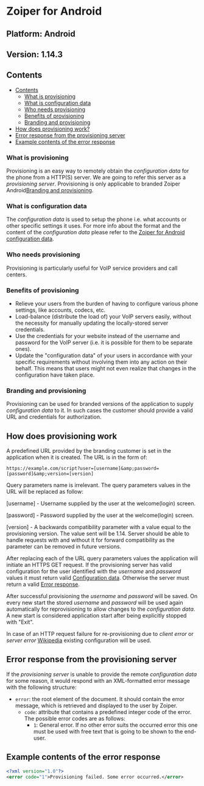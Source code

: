 # **Zoiper for Android**

## **Platform**: **Android**

## **Version**: **1.14.3**

## Contents

<!-- TOC -->

* [Contents](#contents)
  * [What is provisioning](#what-is-provisioning)
  * [What is configuration data](what-is-configuration-data)
  * [Who needs provisioning](#who-needs-provisioning)
  * [Benefits of provisioning](#benefits-of-provisioning)
  * [Branding and provisioning](#branding-and-provisioning)
* [How does provisioning work?](#how-does-provisioning-work)
* [Error response from the provisioning server](#error-response-from-the-provisioning-server)
* [Example contents of the error response](#example-contents-of-the-error-response)

<!-- /TOC -->

### What is provisioning

Provisioning is an easy way to remotely obtain the *configuration data* for the phone from a HTTP(S) server. We are going to refer this server as a *provisioning server*. Provisioning is only applicable to branded Zoiper Android[Branding and provisioning](#branding-and-provisioning).

### What is configuration data

The *configuration data* is used to setup the phone i.e. what accounts or other specific settings it uses. For more info about the format and the content of the *configuration data* please refer to the [Zoiper for Android configuration data](configuration-data.md).

### Who needs provisioning

Provisioning is particularly useful for VoIP service providers and call centers.

### Benefits of provisioning

* Relieve your users from the burden of having to configure various phone settings, like accounts, codecs, etc.
* Load-balance (distribute the load of) your VoIP servers easily, without the necessity for manually updating the locally-stored server credentials.
* Use the credentials for your website instead of the username and password for the VoIP server (i.e. it is possible for them to be separate ones).
* Update the "configuration data" of your users in accordance with your specific requirements without involving them into any action on their behalf.  This means that users might not even realize that changes in the configuration have taken place.

### Branding and provisioning

Provisioning can be used for branded versions of the application to supply *configuration data* to it. In such cases the customer should provide a valid URL and credentials for authorization.

## How does provisioning work

A predefined URL provided by the branding customer is set in the application when it is created. The URL is in the form of:

```
https://example.com/script?user=[username]&amp;password=[password]&amp;version=[version]
```

Query parameters name is irrelevant. The query parameters values in the URL will be replaced as follow:

[username] - Username supplied by the user at the welcome(login) screen.

[password] - Password supplied by the user at the welcome(login) screen.

[version] - A backwards compatibility parameter with a value equal to the provisioning version. The value sent will be 1.14. Server should be able to handle requests with and without it for forward compatibility as the parameter can be removed in future versions.

After replacing each of the URL query parameters values the application will initiate an HTTPS GET request. If the provisioning server has valid configuration for the user identified with the *username* and *password* values it must return valid [Configuration data](#configuration-data.md). Otherwise the server must return a valid [Error response](#error-response-from-the-provisioning-server).

After successful provisioning the *username* and *password* will be saved. On every new start the stored *username* and *password* will be used again automatically for reprovisioning to allow changes to the *configuration data*. A new start is considered application start after being explicitly stopped with "Exit".

In case of an HTTP request failure for re-provisioning due to *client error* or *server error* [Wikipedia](https://en.wikipedia.org/wiki/List_of_HTTP_status_codes) existing configuration will be used.

## Error response from the provisioning server

If the *provisioning server* is unable to provide the remote *configuration data* for some reason, it would respond with an XML-formatted error message with the following structure:

* `error`: the root element of the document.  It should contain the error message, which is retrieved and displayed to the user by Zoiper.
  * `code`: attribute that contains a predefined integer code of the error. The possible error codes are as follows:
    * `1`: General error. If no other error suits the occurred error this one must be used with free text that is going to be shown to the end-user.

## Example contents of the error response

```xml
<?xml version="1.0"?>
<error code="1">Provisioning failed. Some error occurred.</error>
```
